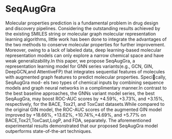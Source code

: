 # SeqAugGra
Molecular properties prediction is a fundamental problem in drug design and discovery pipelines. Considering the outstanding results achieved by the existing SMILES string or molecular graph molecular representation learning algorithms, little work has been done to integrate the advantages of the two methods to conserve molecular properties for further improvement. Moreover, owing to a lack of labeled data, deep learning-based molecular representation models can only
explore a narrow chemical space and have weak generalizability.In this paper, we propose SeqAugGra, a representation learning model for GNN series variants(e.g., GCN, GIN, DeepGCN,and AttentiveFP) that integrates sequential features of molecules with augmented graph features to predict molecular properties. Specically, SeqAugGra mod-
els two types of chemical inputs by combining sequence models and graph neural networks in a complimentary manner.In contrast to the best baseline approaches, the GNNs variant model series, the best SeqAugGra, may boost ROC-AUC scores by +4.59%, +3.73%, and +3.15%, respectively, for the BACE, Tox21, and ToxCast datasets.While
compared to the original GIN model, the ROC-AUC scores of the augmented GIN model improved by +18.66%, +13.62%, +10.74%,+4.69%, and +5.77% on BACE,Tox21,ToxCast,LogP, and FDA, separately. The aforementioned experimental results demonstrated that our proposed SeqAugGra model outperforms state-of-the-art techniques.
